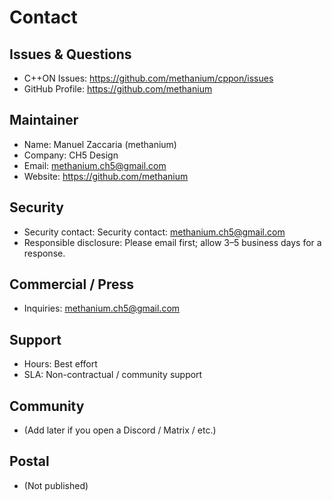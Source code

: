# Contact

## Issues & Questions
- C++ON Issues: https://github.com/methanium/cppon/issues
- GitHub Profile: https://github.com/methanium

## Maintainer
- Name: Manuel Zaccaria (methanium)
- Company: CH5 Design
- Email: methanium.ch5@gmail.com
- Website: https://github.com/methanium

## Security
- Security contact: Security contact: methanium.ch5@gmail.com
- Responsible disclosure: Please email first; allow 3–5 business days for a response.

## Commercial / Press
- Inquiries: methanium.ch5@gmail.com

## Support
- Hours: Best effort
- SLA: Non-contractual / community support

## Community
- (Add later if you open a Discord / Matrix / etc.)

## Postal
- (Not published)
